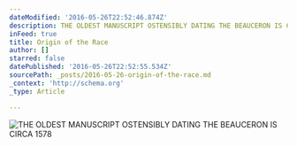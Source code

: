 ```yaml
---
dateModified: '2016-05-26T22:52:46.874Z'
description: THE OLDEST MANUSCRIPT OSTENSIBLY DATING THE BEAUCERON IS CIRCA 1578
inFeed: true
title: Origin of the Race
author: []
starred: false
datePublished: '2016-05-26T22:52:55.534Z'
sourcePath: _posts/2016-05-26-origin-of-the-race.md
_context: 'http://schema.org'
_type: Article

---
```

![THE OLDEST MANUSCRIPT OSTENSIBLY DATING THE BEAUCERON IS CIRCA 1578](https://the-grid-user-content.s3-us-west-2.amazonaws.com/5fee0126-7634-492c-b5f0-14cb7ec44657.jpg)